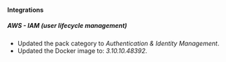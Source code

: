 #### Integrations
##### AWS - IAM (user lifecycle management)
- Updated the pack category to *Authentication & Identity Management*.
- Updated the Docker image to: *3.10.10.48392*.
